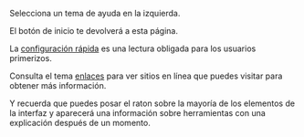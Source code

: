 Selecciona un tema de ayuda en la izquierda.

El botón de inicio te devolverá a esta página.

La [configuración rápida](01.Configuración%20rápida.md) es una lectura obligada para los usuarios primerizos.

Consulta el tema [enlaces](06.Enlaces.md) para ver sitios en línea que puedes visitar para obtener más información.

Y recuerda que puedes posar el raton sobre la mayoría de los elementos de la interfaz y aparecerá una información sobre herramientas con una explicación después de un momento.
